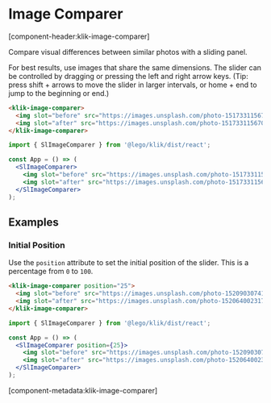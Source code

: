 # Image Comparer

[component-header:klik-image-comparer]

Compare visual differences between similar photos with a sliding panel.

For best results, use images that share the same dimensions. The slider can be controlled by dragging or pressing the left and right arrow keys. (Tip: press shift + arrows to move the slider in larger intervals, or home + end to jump to the beginning or end.)

```html preview
<klik-image-comparer>
  <img slot="before" src="https://images.unsplash.com/photo-1517331156700-3c241d2b4d83?ixlib=rb-1.2.1&ixid=eyJhcHBfaWQiOjEyMDd9&auto=format&fit=crop&w=800&q=80&sat=-100&bri=-5" alt="Grayscale version of kittens in a basket looking around.">
  <img slot="after" src="https://images.unsplash.com/photo-1517331156700-3c241d2b4d83?ixlib=rb-1.2.1&ixid=eyJhcHBfaWQiOjEyMDd9&auto=format&fit=crop&w=800&q=80" alt="Color version of kittens in a basket looking around.">
</klik-image-comparer>
```

```jsx react
import { SlImageComparer } from '@lego/klik/dist/react';

const App = () => (
  <SlImageComparer>
    <img slot="before" src="https://images.unsplash.com/photo-1517331156700-3c241d2b4d83?ixlib=rb-1.2.1&ixid=eyJhcHBfaWQiOjEyMDd9&auto=format&fit=crop&w=800&q=80&sat=-100&bri=-5" alt="Grayscale version of kittens in a basket looking around." />
    <img slot="after" src="https://images.unsplash.com/photo-1517331156700-3c241d2b4d83?ixlib=rb-1.2.1&ixid=eyJhcHBfaWQiOjEyMDd9&auto=format&fit=crop&w=800&q=80" alt="Color version of kittens in a basket looking around." />
  </SlImageComparer>
);
```

## Examples

### Initial Position

Use the `position` attribute to set the initial position of the slider. This is a percentage from `0` to `100`.

```html preview
<klik-image-comparer position="25">
  <img slot="before" src="https://images.unsplash.com/photo-1520903074185-8eca362b3dce?ixlib=rb-1.2.1&ixid=eyJhcHBfaWQiOjEyMDd9&auto=format&fit=crop&w=1200&q=80" alt="A person sitting on bricks wearing untied boots.">
  <img slot="after" src="https://images.unsplash.com/photo-1520640023173-50a135e35804?ixlib=rb-1.2.1&ixid=eyJhcHBfaWQiOjEyMDd9&auto=format&fit=crop&w=2250&q=80" alt="A person sitting on a yellow curb tying shoelaces on a boot.">
</klik-image-comparer>
```

```jsx react
import { SlImageComparer } from '@lego/klik/dist/react';

const App = () => (
  <SlImageComparer position={25}>
    <img slot="before" src="https://images.unsplash.com/photo-1520903074185-8eca362b3dce?ixlib=rb-1.2.1&ixid=eyJhcHBfaWQiOjEyMDd9&auto=format&fit=crop&w=1200&q=80" alt="A person sitting on bricks wearing untied boots." />
    <img slot="after" src="https://images.unsplash.com/photo-1520640023173-50a135e35804?ixlib=rb-1.2.1&ixid=eyJhcHBfaWQiOjEyMDd9&auto=format&fit=crop&w=2250&q=80" alt="A person sitting on a yellow curb tying shoelaces on a boot." />
  </SlImageComparer>
);
```

[component-metadata:klik-image-comparer]
